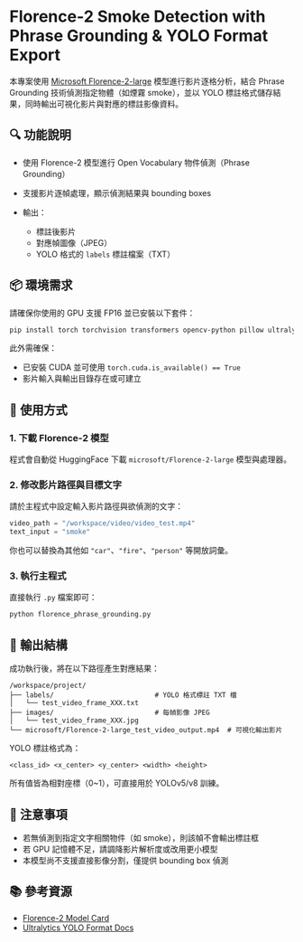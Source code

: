 # Florence-2 Smoke Detection with Phrase Grounding & YOLO Format Export

本專案使用 [Microsoft Florence-2-large](https://huggingface.co/microsoft/Florence-2-large) 模型進行影片逐格分析，結合 Phrase Grounding 技術偵測指定物體（如煙霧 smoke），並以 YOLO 標註格式儲存結果，同時輸出可視化影片與對應的標註影像資料。

## 🔍 功能說明

* 使用 Florence-2 模型進行 Open Vocabulary 物件偵測（Phrase Grounding）
* 支援影片逐幀處理，顯示偵測結果與 bounding boxes
* 輸出：

  * 標註後影片
  * 對應幀圖像（JPEG）
  * YOLO 格式的 `labels` 標註檔案（TXT）

## 📦 環境需求

請確保你使用的 GPU 支援 FP16 並已安裝以下套件：

```bash
pip install torch torchvision transformers opencv-python pillow ultralytics
```

此外需確保：

* 已安裝 CUDA 並可使用 `torch.cuda.is_available() == True`
* 影片輸入與輸出目錄存在或可建立

## 🚀 使用方式

### 1. 下載 Florence-2 模型

程式會自動從 HuggingFace 下載 `microsoft/Florence-2-large` 模型與處理器。

### 2. 修改影片路徑與目標文字

請於主程式中設定輸入影片路徑與欲偵測的文字：

```python
video_path = "/workspace/video/video_test.mp4"
text_input = "smoke"
```

你也可以替換為其他如 `"car"`、`"fire"`、`"person"` 等開放詞彙。

### 3. 執行主程式

直接執行 `.py` 檔案即可：

```bash
python florence_phrase_grounding.py
```

## 📁 輸出結構

成功執行後，將在以下路徑產生對應結果：

```
/workspace/project/
├── labels/                         # YOLO 格式標註 TXT 檔
│   └── test_video_frame_XXX.txt
├── images/                         # 每幀影像 JPEG
│   └── test_video_frame_XXX.jpg
└── microsoft/Florence-2-large_test_video_output.mp4  # 可視化輸出影片
```

YOLO 標註格式為：

```
<class_id> <x_center> <y_center> <width> <height>
```

所有值皆為相對座標（0\~1），可直接用於 YOLOv5/v8 訓練。

## 📌 注意事項

* 若無偵測到指定文字相關物件（如 smoke），則該幀不會輸出標註框
* 若 GPU 記憶體不足，請調降影片解析度或改用更小模型
* 本模型尚不支援直接影像分割，僅提供 bounding box 偵測

## 📚 參考資源

* [Florence-2 Model Card](https://huggingface.co/microsoft/Florence-2-large)
* [Ultralytics YOLO Format Docs](https://docs.ultralytics.com/datasets/format/#txt)

